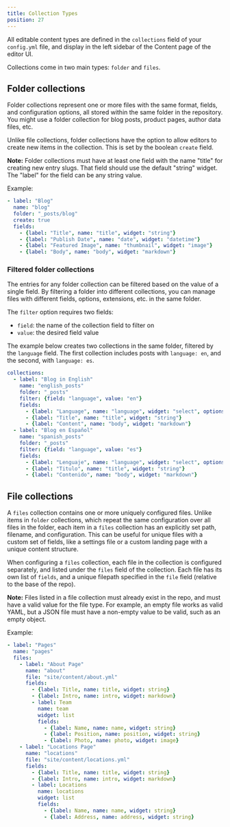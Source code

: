 ```yaml
---
title: Collection Types
position: 27
---
```


All editable content types are defined in the `collections` field of your `config.yml` file, and display in the left sidebar of the Content page of the editor UI.

Collections come in two main types: `folder` and `files`.

## Folder collections

Folder collections represent one or more files with the same format, fields, and configuration options, all stored within the same folder in the repository. You might use a folder collection for blog posts, product pages, author data files, etc.

Unlike file collections, folder collections have the option to allow editors to create new items in the collection. This is set by the boolean `create` field.

**Note:** Folder collections must have at least one field with the name "title" for creating new entry slugs. That field should use the default "string" widget. The "label" for the field can be any string value.

Example:

```yaml
- label: "Blog"
  name: "blog"
  folder: "_posts/blog"
  create: true
  fields:
    - {label: "Title", name: "title", widget: "string"}
    - {label: "Publish Date", name: "date", widget: "datetime"}
    - {label: "Featured Image", name: "thumbnail", widget: "image"}
    - {label: "Body", name: "body", widget: "markdown"}
```

### Filtered folder collections

The entries for any folder collection can be filtered based on the value of a single field. By filtering a folder into different collections, you can manage files with different fields, options, extensions, etc. in the same folder.

The `filter` option requires two fields:

* `field`: the name of the collection field to filter on
* `value`: the desired field value

The example below creates two collections in the same folder, filtered by the `language` field. The first collection includes posts with `language: en`, and the second, with `language: es`.

```yaml
collections:
  - label: "Blog in English"
    name: "english_posts"
    folder: "_posts"
    filter: {field: "language", value: "en"}
    fields:
      - {label: "Language", name: "language", widget: "select", options: ["en", "es"]}
      - {label: "Title", name: "title", widget: "string"}
      - {label: "Content", name: "body", widget: "markdown"}      
  - label: "Blog en Español"
    name: "spanish_posts"
    folder: "_posts"
    filter: {field: "language", value: "es"}
    fields:
      - {label: "Lenguaje", name: "language", widget: "select", options: ["en", "es"]}
      - {label: "Titulo", name: "title", widget: "string"}
      - {label: "Contenido", name: "body", widget: "markdown"}      
```

## File collections

A `files` collection contains one or more uniquely configured files. Unlike items in `folder` collections, which repeat the same configuration over all files in the folder, each item in a `files` collection has an explicitly set path, filename, and configuration. This can be useful for unique files with a custom set of fields, like a settings file or a custom landing page with a unique content structure.

When configuring a `files` collection, each file in the collection is configured separately, and listed under the `files` field of the collection. Each file has its own list of `fields`, and a unique filepath specified in the `file` field (relative to the base of the repo).

**Note:** Files listed in a file collection must already exist in the repo, and must have a valid value for the file type. For example, an empty file works as valid YAML, but a JSON file must have a non-empty value to be valid, such as an empty object.

Example:

```yaml
- label: "Pages"
  name: "pages"
  files:
    - label: "About Page"
      name: "about"
      file: "site/content/about.yml"
      fields:
        - {label: Title, name: title, widget: string}
        - {label: Intro, name: intro, widget: markdown}
        - label: Team
          name: team
          widget: list
          fields:
            - {label: Name, name: name, widget: string}
            - {label: Position, name: position, widget: string}
            - {label: Photo, name: photo, widget: image}
    - label: "Locations Page"
      name: "locations"
      file: "site/content/locations.yml"
      fields:
        - {label: Title, name: title, widget: string}
        - {label: Intro, name: intro, widget: markdown}
        - label: Locations
          name: locations
          widget: list
          fields:
            - {label: Name, name: name, widget: string}
            - {label: Address, name: address, widget: string}
```
